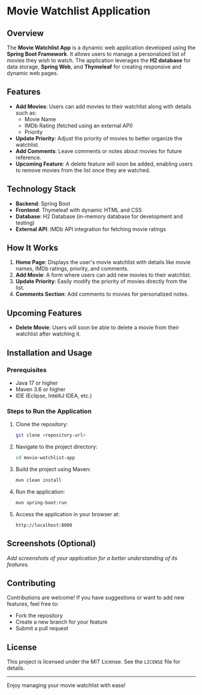 # Movie Watchlist Application

## Overview
The **Movie Watchlist App** is a dynamic web application developed using the **Spring Boot Framework**. It allows users to manage a personalized list of movies they wish to watch. The application leverages the **H2 database** for data storage, **Spring Web**, and **Thymeleaf** for creating responsive and dynamic web pages.

## Features

- **Add Movies**: Users can add movies to their watchlist along with details such as:
  - Movie Name
  - IMDb Rating (fetched using an external API)
  - Priority
- **Update Priority**: Adjust the priority of movies to better organize the watchlist.
- **Add Comments**: Leave comments or notes about movies for future reference.
- **Upcoming Feature**: A delete feature will soon be added, enabling users to remove movies from the list once they are watched.

## Technology Stack

- **Backend**: Spring Boot
- **Frontend**: Thymeleaf with dynamic HTML and CSS
- **Database**: H2 Database (in-memory database for development and testing)
- **External API**: IMDb API integration for fetching movie ratings

## How It Works

1. **Home Page**: Displays the user's movie watchlist with details like movie names, IMDb ratings, priority, and comments.
2. **Add Movie**: A form where users can add new movies to their watchlist.
3. **Update Priority**: Easily modify the priority of movies directly from the list.
4. **Comments Section**: Add comments to movies for personalized notes.

## Upcoming Features

- **Delete Movie**: Users will soon be able to delete a movie from their watchlist after watching it.

## Installation and Usage

### Prerequisites
- Java 17 or higher
- Maven 3.6 or higher
- IDE (Eclipse, IntelliJ IDEA, etc.)

### Steps to Run the Application
1. Clone the repository:
   ```bash
   git clone <repository-url>
   ```
2. Navigate to the project directory:
   ```bash
   cd movie-watchlist-app
   ```
3. Build the project using Maven:
   ```bash
   mvn clean install
   ```
4. Run the application:
   ```bash
   mvn spring-boot:run
   ```
5. Access the application in your browser at:
   ```
   http://localhost:8080
   ```

## Screenshots (Optional)

_Add screenshots of your application for a better understanding of its features._

## Contributing

Contributions are welcome! If you have suggestions or want to add new features, feel free to:
- Fork the repository
- Create a new branch for your feature
- Submit a pull request

## License

This project is licensed under the MIT License. See the `LICENSE` file for details.

---

Enjoy managing your movie watchlist with ease!

